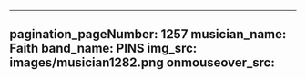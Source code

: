 ------
pagination_pageNumber: 1257
musician_name: Faith
band_name: PINS
img_src: images/musician1282.png
onmouseover_src: 
------